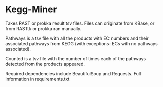 # Kegg-Miner

Takes RAST or prokka result tsv files. Files can originate from KBase, or from RASTtk or prokka ran manually. 

Pathways is a tsv file with all the products with EC numbers and their associated pathways from KEGG (with exceptions: ECs with no pathways associated).

Counted is a tsv file with the number of times each of the pathways detected from the products appeared.

Required dependencies include BeautifulSoup and Requests. Full information in requirements.txt
